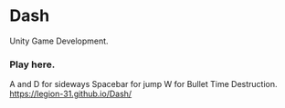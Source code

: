 # Dash
Unity Game Development.
### Play here.
A and D for sideways
Spacebar for jump
W for Bullet Time Destruction.
https://legion-31.github.io/Dash/

